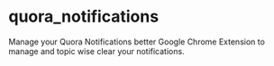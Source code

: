 quora_notifications
===================

Manage your Quora Notifications better
Google Chrome Extension to manage and topic wise clear your notifications.
